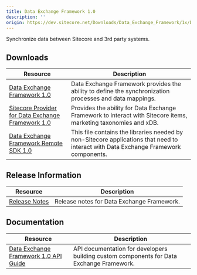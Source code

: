 ```yaml
---
title: Data Exchange Framework 1.0
description: ''
origin: https://dev.sitecore.net/Downloads/Data_Exchange_Framework/1x/Data_Exchange_Framework_10.aspx
---
```


Synchronize data between Sitecore and 3rd party systems.

## Downloads

 | Resource | Description |
 | --- | --- |
 | [Data Exchange Framework 1.0](https://scdp.blob.core.windows.net/downloads/Data%20Exchange%20Framework/1x/Data%20Exchange%20Framework%2010/Secure/Data%20Exchange%20Framework%201.0%20rev.%20160625.zip) | Data Exchange Framework provides the ability to define the synchronization processes and data mappings. |
 | [Sitecore Provider for Data Exchange Framework 1.0](https://scdp.blob.core.windows.net/downloads/Data%20Exchange%20Framework/1x/Data%20Exchange%20Framework%2010/Secure/Sitecore%20Provider%20for%20Data%20Exchange%20Framework%201.0%20rev.%20160625.zip) | Provides the ability for Data Exchange Framework to interact with Sitecore items, marketing taxonomies and xDB. |
 | [Data Exchange Framework Remote SDK 1.0](https://scdp.blob.core.windows.net/downloads/Data%20Exchange%20Framework/1x/Data%20Exchange%20Framework%2010/Secure/Data%20Exchange%20Framework%20Remote%20SDK%201.0%20rev.%20160625.zip) | This file contains the libraries needed by non-Sitecore applications that need to interact with Data Exchange Framework components. |

## Release Information

 | Resource | Description |
 | --- | --- |
 | [Release Notes](/downloads/Data_Exchange_Framework/1x/Data_Exchange_Framework_10/Release_Notes) | Release notes for Data Exchange Framework. |

## Documentation

 | Resource | Description |
 | --- | --- |
 | [Data Exchange Framework 1.0 API Guide](https://scdp.blob.core.windows.net/downloads/Data%20Exchange%20Framework/1x/Data%20Exchange%20Framework%2010/Secure/Sitecore.DataExchange.Documentation.chm) | API documentation for developers building custom components for Data Exchange Framework. |